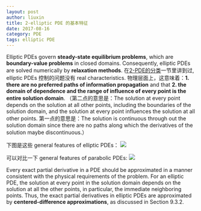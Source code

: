 ```yaml
---
layout: post
author: liuxin
title: 2-elliptic PDE 的基本特征 
date: 2017-08-16
category: PDE
tags: elliptic PDE
---
```


Elliptic PDEs govern **steady-state equilibrium problems**, which are **boundary-value problems** in closed domains. Consequently, elliptic PDEs are solved numerically by **relaxation methods**. 在[2-PDE的分类]()一节里讲到过, elliptic PDEs 控制的问题没有 real characteristics. 物理层面上，这意味着：**1. there are no preferred paths of information propagation** and that **2. the domain of dependence and the range of influence of every point is the entire solution domain**. （第二点的意思是：The solution at every point depends on the solution at all other points, including the boundaries of the solution domain, and the solution at every point influences the solution at all other points. 第一点的意思是：The solution is continuous through out the solution domain since there are no paths along which the derivatives of the solution maybe discontinuous.）

下图是这些 general features of elliptic PDEs：
![][image-1]

可以对比一下 general features of parabolic PDEs:
![][image-2]

Every exact partial derivative in a PDE should be approximated in a manner consistent with the physical requirements of the problem. For an elliptic PDE, the solution at every point in the solution domain depends on the solution at all the other points, in particular, the immediate neighboring points. Thus, the exact partial derivatives in elliptic PDEs are approximated by **centered-difference approximations**, as discussed in Section 9.3.2. 



[image-1]:	http://wx1.sinaimg.cn/mw690/8db2c8cbly1fiye6j2652j20f70agq3t.jpg
[image-2]:	http://wx3.sinaimg.cn/mw690/8db2c8cbly1fiye6ibwyuj20o90c10xx.jpg